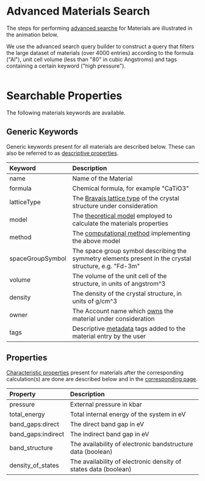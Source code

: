 # Advanced Materials Search

The steps for performing [advanced searche](/entities-general/actions/advanced-search.md) for Materials are illustrated in the animation below. 

We use the advanced search query builder to construct a query that filters the large dataset of materials (over 4000 entries) according to the formula ("Al"), unit cell volume (less than "80" in cubic Angstroms) and tags containing a certain keyword ("high pressure").

<img data-gifffer="/images/advanced_search.gif" />

# Searchable Properties 

The following materials keywords are available.

## Generic Keywords

Generic keywords present for all materials are described below. These can also be referred to as [descriptive properties](/data/convention/structured.md#by-relation-to-workflow).

| Keyword    |   Description      |  
| :-------- |:----------- |
| name | Name of the Material | 
| formula | Chemical formula, for example "CaTiO3" | 
| latticeType | The [Bravais lattice type](/materials-designer/source-editor/lattice.md) of the crystal structure under consideration |
| model  | The [theoretical model](/models/overview.md) employed to calculate the materials properties  | 
| method | The [computational method](/methods/overview.md) implementing the above model |  
| spaceGroupSymbol | The space group symbol describing the symmetry elements present in the crystal structure, e.g. "Fd-3m" | 
| volume  | The volume of the unit cell of the structure, in units of angstrom^3 | 
| density | The density of the crystal structure, in units of g/cm^3 | 
| owner | The Account name which [owns](/entities-general/ownership.md) the material under consideration  |
| tags | Descriptive [metadata](/entities-general/data.md#Metadata) tags added to the material entry by the user  |

## Properties

[Characteristic properties](/data/convention/structured.md#by-relation-to-workflow) present for materials after the corresponding calculation(s) are done are described below and in the [corresponding page](/properties/properties.md).

| Property    |   Description      |  
| :-------- |:----------- |
| pressure | External pressure in kbar | 
| total_energy | Total internal energy of the system in eV | 
| band_gaps:direct | The direct band gap in eV   | 
| band_gaps:indirect | The indirect band gap in eV  |
| band_structure | The availability of electronic bandstructure data (boolean) |
| density_of_states | The availability of electronic density of states data (boolean) |
